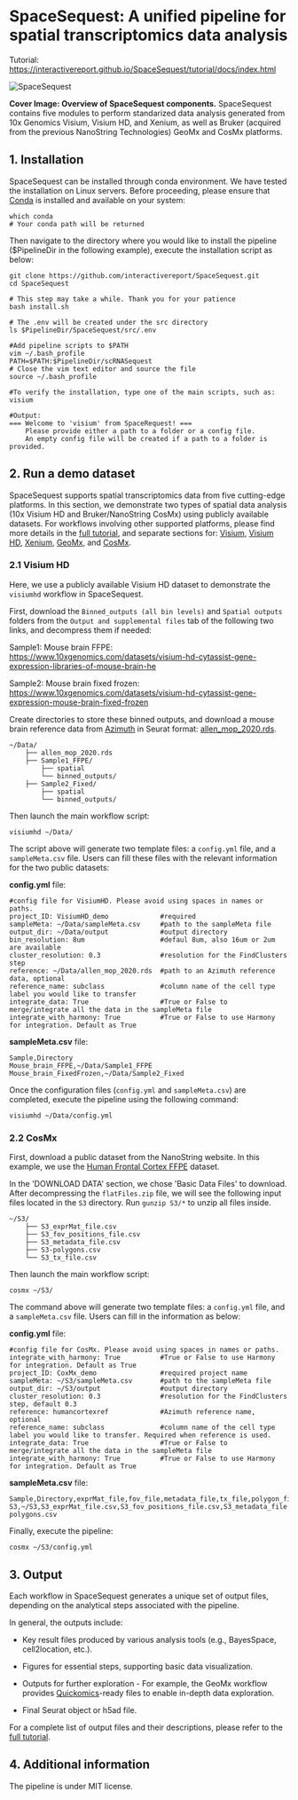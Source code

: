 # SpaceSequest: A unified pipeline for spatial transcriptomics data analysis

Tutorial: https://interactivereport.github.io/SpaceSequest/tutorial/docs/index.html

![SpaceSequest](https://interactivereport.github.io/SpaceSequest/images/CoverImage.png)

**Cover Image: Overview of SpaceSequest components.** SpaceSequest contains five modules to perform standarized data analysis generated from 10x Genomics Visium, Visium HD, and Xenium, as well as Bruker (acquired from the previous NanoString Technologies) GeoMx and CosMx platforms.

## 1. Installation

SpaceSequest can be installed through conda environment. We have tested the installation on Linux servers. Before proceeding, please ensure that [Conda](https://docs.conda.io/en/latest/) is installed and available on your system:

```
which conda
# Your conda path will be returned
```

Then navigate to the directory where you would like to install the pipeline ($PipelineDir in the following example), execute the installation script as below:

```
git clone https://github.com/interactivereport/SpaceSequest.git
cd SpaceSequest

# This step may take a while. Thank you for your patience
bash install.sh

# The .env will be created under the src directory
ls $PipelineDir/SpaceSequest/src/.env

#Add pipeline scripts to $PATH
vim ~/.bash_profile
PATH=$PATH:$PipelineDir/scRNASequest
# Close the vim text editor and source the file
source ~/.bash_profile

#To verify the installation, type one of the main scripts, such as:
visium

#Output:
=== Welcome to 'visium' from SpaceRequest! ===
	Please provide either a path to a folder or a config file.
	An empty config file will be created if a path to a folder is provided.

```

## 2. Run a demo dataset

SpaceSequest supports spatial transcriptomics data from five cutting-edge platforms. In this section, we demonstrate two types of spatial data analysis (10x Visium HD and Bruker/NanoString CosMx) using publicly available datasets. For workflows involving other supported platforms, please find more details in the [full tutorial](https://interactivereport.github.io/SpaceSequest/tutorial/docs/index.html), and separate sections for: [Visium](https://interactivereport.github.io/SpaceSequest/tutorial/docs/visium-1.html), [Visium HD](https://interactivereport.github.io/SpaceSequest/tutorial/docs/visium-hd-1.html), [Xenium](https://interactivereport.github.io/SpaceSequest/tutorial/docs/xenium-1.html), [GeoMx](https://interactivereport.github.io/SpaceSequest/tutorial/docs/geomx-1.html), and [CosMx](https://interactivereport.github.io/SpaceSequest/tutorial/docs/cosmx-1.html).

### 2.1 Visium HD

Here, we use a publicly available Visium HD dataset to demonstrate the `visiumhd` workflow in SpaceSequest. 

First, download the `Binned_outputs (all bin levels)` and `Spatial outputs` folders from the `Output and supplemental files` tab of the following two links, and decompress them if needed:

Sample1: Mouse brain FFPE: https://www.10xgenomics.com/datasets/visium-hd-cytassist-gene-expression-libraries-of-mouse-brain-he

Sample2: Mouse brain fixed frozen: https://www.10xgenomics.com/datasets/visium-hd-cytassist-gene-expression-mouse-brain-fixed-frozen

Create directories to store these binned outputs, and download a mouse brain reference data from [Azimuth](https://azimuth.hubmapconsortium.org/references/#Mouse%20-%20Motor%20Cortex) in Seurat format: [allen_mop_2020.rds](https://seurat.nygenome.org/azimuth/demo_datasets/allen_mop_2020.rds).

```
~/Data/
    ├── allen_mop_2020.rds
    ├── Sample1_FFPE/
        ├── spatial
        └── binned_outputs/
    ├── Sample2_Fixed/
        ├── spatial
        └── binned_outputs/
```

Then launch the main workflow script:

```
visiumhd ~/Data/
```

The script above will generate two template files: a `config.yml` file, and a `sampleMeta.csv` file. Users can fill these files with the relevant information for the two public datasets:

**config.yml** file:
```
#config file for VisiumHD. Please avoid using spaces in names or paths.
project_ID: VisiumHD_demo             #required
sampleMeta: ~/Data/sampleMeta.csv     #path to the sampleMeta file
output_dir: ~/Data/output             #output directory
bin_resolution: 8um                   #defaul 8um, also 16um or 2um are available
cluster_resolution: 0.3               #resolution for the FindClusters step
reference: ~/Data/allen_mop_2020.rds  #path to an Azimuth reference data, optional 
reference_name: subclass              #column name of the cell type label you would like to transfer
integrate_data: True                  #True or False to merge/integrate all the data in the sampleMeta file
integrate_with_harmony: True          #True or False to use Harmony for integration. Default as True
```

**sampleMeta.csv** file:
```
Sample,Directory
Mouse_brain_FFPE,~/Data/Sample1_FFPE
Mouse_brain_FixedFrozen,~/Data/Sample2_Fixed
```

Once the configuration files (`config.yml` and `sampleMeta.csv`) are completed, execute the pipeline using the following command:
```
visiumhd ~/Data/config.yml
```

### 2.2 CosMx

First, download a public dataset from the NanoString website. In this example, we use the [Human Frontal Cortex FFPE](https://nanostring.com/products/cosmx-spatial-molecular-imager/ffpe-dataset/human-frontal-cortex-ffpe-dataset/) dataset.

In the 'DOWNLOAD DATA' section, we chose 'Basic Data Files' to download. After decompressing the `flatFiles.zip` file, we will see the following input files located in the `S3` directory. Run `gunzip S3/*` to unzip all files inside.

```
~/S3/
    ├── S3_exprMat_file.csv
    ├── S3_fov_positions_file.csv
    ├── S3_metadata_file.csv
    ├── S3-polygons.csv
    └── S3_tx_file.csv
```

Then launch the main workflow script:

```
cosmx ~/S3/
```

The command above will generate two template files: a `config.yml` file, and a `sampleMeta.csv` file. Users can fill in the information as below:

**config.yml** file:
```
#config file for CosMx. Please avoid using spaces in names or paths.
integrate_with_harmony: True          #True or False to use Harmony for integration. Default as True
project_ID: CoxMx_demo                #required project name
sampleMeta: ~/S3/sampleMeta.csv       #path to the sampleMeta file
output_dir: ~/S3/output               #output directory
cluster_resolution: 0.3               #resolution for the FindClusters step, default 0.3
reference: humancortexref             #Azimuth reference name, optional 
reference_name: subclass              #column name of the cell type label you would like to transfer. Required when reference is used.
integrate_data: True                  #True or False to merge/integrate all the data in the sampleMeta file
integrate_with_harmony: True          #True or False to use Harmony for integration. Default as True
```

**sampleMeta.csv** file:
```
Sample,Directory,exprMat_file,fov_file,metadata_file,tx_file,polygon_file
S3,~/S3,S3_exprMat_file.csv,S3_fov_positions_file.csv,S3_metadata_file.csv,S3_tx_file.csv,S3-polygons.csv
```

Finally, execute the pipeline:
```
cosmx ~/S3/config.yml
```

## 3. Output

Each workflow in SpaceSequest generates a unique set of output files, depending on the analytical steps associated with the pipeline.

In general, the outputs include:

 - Key result files produced by various analysis tools (e.g., BayesSpace, cell2location, etc.).

 - Figures for essential steps, supporting basic data visualization.

 - Outputs for further exploration - For example, the GeoMx workflow provides [Quickomics](https://academic.oup.com/bioinformatics/article/37/20/3670/6254183)-ready files to enable in-depth data exploration.

 - Final Seurat object or h5ad file.

For a complete list of output files and their descriptions, please refer to the [full tutorial](https://interactivereport.github.io/SpaceSequest/tutorial/docs/index.html).

## 4. Additional information

The pipeline is under MIT license.
